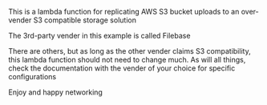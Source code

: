 This is a lambda function for replicating AWS S3 bucket uploads to an over-vender S3 compatible storage solution

The 3rd-party vender in this example is called Filebase

There are others, but as long as the other vender claims S3 compatibility, this lambda function should not need to change much. As will all things, check the documentation with the vender of your choice for specific configurations

Enjoy and happy networking